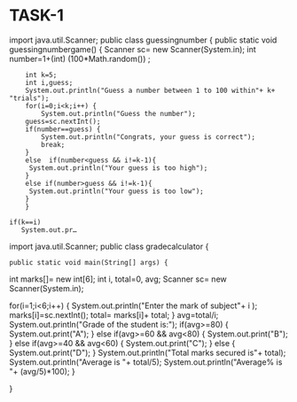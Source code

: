 # TASK-1

import java.util.Scanner;
public class guessingnumber {
    public static void
    guessingnumbergame()
    {
    	Scanner sc= new Scanner(System.in);
    	int number=1+(int) (100*Math.random())	;
    	
    	int k=5;
    	int i,guess;
    	System.out.println("Guess a number between 1 to 100 within"+ k+ "trials");
    	for(i=0;i<k;i++) {
    		System.out.println("Guess the number");
    	guess=sc.nextInt();
    	if(number==guess) {
    		System.out.println("Congrats, your guess is correct");
    		break;
        }
    	else  if(number<guess && i!=k-1){
    	 System.out.println("Your guess is too high");
        }
    	else if(number>guess && i!=k-1){
    	 System.out.println("Your guess is too low");
    	}
    	}

    if(k==i)
	   System.out.pr…

import java.util.Scanner;
public class gradecalculator {

	public static void main(String[] args) {
int marks[]= new int[6];
int i, total=0, avg;
Scanner sc= new Scanner(System.in);

for(i=1;i<6;i++) {
	System.out.println("Enter the mark of subject"+ i );
	marks[i]=sc.nextInt();
	total= marks[i]+ total;
}
avg=total/i;
System.out.println("Grade of the student is:");
if(avg>=80)
{
    System.out.print("A");
}
else if(avg>=60 && avg<80)
{
   System.out.print("B");
} 
else if(avg>=40 && avg<60)
{
    System.out.print("C");
}
else
{
    System.out.print("D");
}
System.out.println("Total marks secured is"+ total);
System.out.println("Average is "+ total/5);
System.out.println("Average% is "+ (avg/5)*100);
}
	
}
